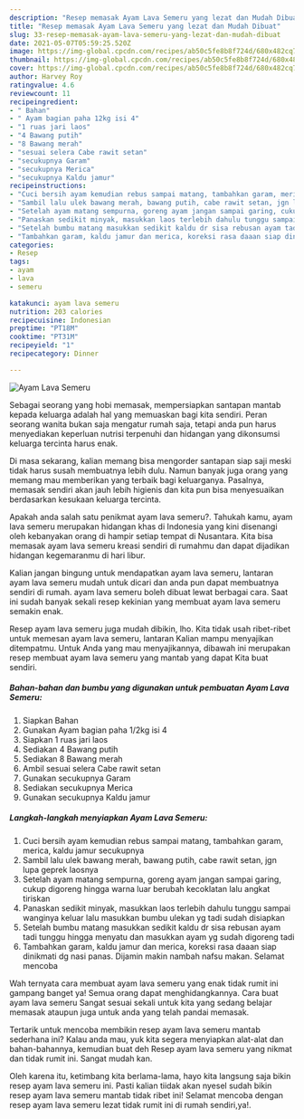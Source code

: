 ```yaml
---
description: "Resep memasak Ayam Lava Semeru yang lezat dan Mudah Dibuat"
title: "Resep memasak Ayam Lava Semeru yang lezat dan Mudah Dibuat"
slug: 33-resep-memasak-ayam-lava-semeru-yang-lezat-dan-mudah-dibuat
date: 2021-05-07T05:59:25.520Z
image: https://img-global.cpcdn.com/recipes/ab50c5fe8b8f724d/680x482cq70/ayam-lava-semeru-foto-resep-utama.jpg
thumbnail: https://img-global.cpcdn.com/recipes/ab50c5fe8b8f724d/680x482cq70/ayam-lava-semeru-foto-resep-utama.jpg
cover: https://img-global.cpcdn.com/recipes/ab50c5fe8b8f724d/680x482cq70/ayam-lava-semeru-foto-resep-utama.jpg
author: Harvey Roy
ratingvalue: 4.6
reviewcount: 11
recipeingredient:
- " Bahan"
- " Ayam bagian paha 12kg isi 4"
- "1 ruas jari laos"
- "4 Bawang putih"
- "8 Bawang merah"
- "sesuai selera Cabe rawit setan"
- "secukupnya Garam"
- "secukupnya Merica"
- "secukupnya Kaldu jamur"
recipeinstructions:
- "Cuci bersih ayam kemudian rebus sampai matang, tambahkan garam, merica, kaldu jamur secukupnya"
- "Sambil lalu ulek bawang merah, bawang putih, cabe rawit setan, jgn lupa geprek laosnya"
- "Setelah ayam matang sempurna, goreng ayam jangan sampai garing, cukup digoreng hingga warna luar berubah kecoklatan lalu angkat tiriskan"
- "Panaskan sedikit minyak, masukkan laos terlebih dahulu tunggu sampai wanginya keluar lalu masukkan bumbu ulekan yg tadi sudah disiapkan"
- "Setelah bumbu matang masukkan sedikit kaldu dr sisa rebusan ayam tadi tunggu hingga menyatu dan masukkan ayam yg sudah digoreng tadi"
- "Tambahkan garam, kaldu jamur dan merica, koreksi rasa daaan siap dinikmati dg nasi panas. Dijamin makin nambah nafsu makan. Selamat mencoba"
categories:
- Resep
tags:
- ayam
- lava
- semeru

katakunci: ayam lava semeru 
nutrition: 203 calories
recipecuisine: Indonesian
preptime: "PT18M"
cooktime: "PT31M"
recipeyield: "1"
recipecategory: Dinner

---
```



![Ayam Lava Semeru](https://img-global.cpcdn.com/recipes/ab50c5fe8b8f724d/680x482cq70/ayam-lava-semeru-foto-resep-utama.jpg)

Sebagai seorang yang hobi memasak, mempersiapkan santapan mantab kepada keluarga adalah hal yang memuaskan bagi kita sendiri. Peran seorang  wanita bukan saja mengatur rumah saja, tetapi anda pun harus menyediakan keperluan nutrisi terpenuhi dan hidangan yang dikonsumsi keluarga tercinta harus enak.

Di masa  sekarang, kalian memang bisa mengorder santapan siap saji meski tidak harus susah membuatnya lebih dulu. Namun banyak juga orang yang memang mau memberikan yang terbaik bagi keluarganya. Pasalnya, memasak sendiri akan jauh lebih higienis dan kita pun bisa menyesuaikan berdasarkan kesukaan keluarga tercinta. 



Apakah anda salah satu penikmat ayam lava semeru?. Tahukah kamu, ayam lava semeru merupakan hidangan khas di Indonesia yang kini disenangi oleh kebanyakan orang di hampir setiap tempat di Nusantara. Kita bisa memasak ayam lava semeru kreasi sendiri di rumahmu dan dapat dijadikan hidangan kegemaranmu di hari libur.

Kalian jangan bingung untuk mendapatkan ayam lava semeru, lantaran ayam lava semeru mudah untuk dicari dan anda pun dapat membuatnya sendiri di rumah. ayam lava semeru boleh dibuat lewat berbagai cara. Saat ini sudah banyak sekali resep kekinian yang membuat ayam lava semeru semakin enak.

Resep ayam lava semeru juga mudah dibikin, lho. Kita tidak usah ribet-ribet untuk memesan ayam lava semeru, lantaran Kalian mampu menyajikan ditempatmu. Untuk Anda yang mau menyajikannya, dibawah ini merupakan resep membuat ayam lava semeru yang mantab yang dapat Kita buat sendiri.

<!--inarticleads1-->

##### Bahan-bahan dan bumbu yang digunakan untuk pembuatan Ayam Lava Semeru:

1. Siapkan  Bahan
1. Gunakan  Ayam bagian paha 1/2kg isi 4
1. Siapkan 1 ruas jari laos
1. Sediakan 4 Bawang putih
1. Sediakan 8 Bawang merah
1. Ambil sesuai selera Cabe rawit setan
1. Gunakan secukupnya Garam
1. Sediakan secukupnya Merica
1. Gunakan secukupnya Kaldu jamur




<!--inarticleads2-->

##### Langkah-langkah menyiapkan Ayam Lava Semeru:

1. Cuci bersih ayam kemudian rebus sampai matang, tambahkan garam, merica, kaldu jamur secukupnya
1. Sambil lalu ulek bawang merah, bawang putih, cabe rawit setan, jgn lupa geprek laosnya
1. Setelah ayam matang sempurna, goreng ayam jangan sampai garing, cukup digoreng hingga warna luar berubah kecoklatan lalu angkat tiriskan
1. Panaskan sedikit minyak, masukkan laos terlebih dahulu tunggu sampai wanginya keluar lalu masukkan bumbu ulekan yg tadi sudah disiapkan
1. Setelah bumbu matang masukkan sedikit kaldu dr sisa rebusan ayam tadi tunggu hingga menyatu dan masukkan ayam yg sudah digoreng tadi
1. Tambahkan garam, kaldu jamur dan merica, koreksi rasa daaan siap dinikmati dg nasi panas. Dijamin makin nambah nafsu makan. Selamat mencoba




Wah ternyata cara membuat ayam lava semeru yang enak tidak rumit ini gampang banget ya! Semua orang dapat menghidangkannya. Cara buat ayam lava semeru Sangat sesuai sekali untuk kita yang sedang belajar memasak ataupun juga untuk anda yang telah pandai memasak.

Tertarik untuk mencoba membikin resep ayam lava semeru mantab sederhana ini? Kalau anda mau, yuk kita segera menyiapkan alat-alat dan bahan-bahannya, kemudian buat deh Resep ayam lava semeru yang nikmat dan tidak rumit ini. Sangat mudah kan. 

Oleh karena itu, ketimbang kita berlama-lama, hayo kita langsung saja bikin resep ayam lava semeru ini. Pasti kalian tiidak akan nyesel sudah bikin resep ayam lava semeru mantab tidak ribet ini! Selamat mencoba dengan resep ayam lava semeru lezat tidak rumit ini di rumah sendiri,ya!.

